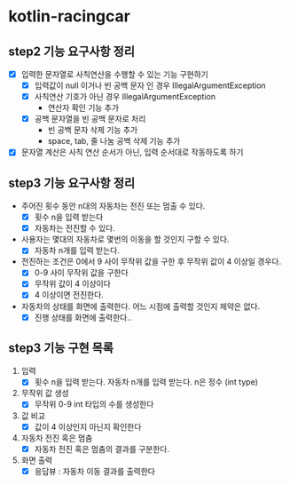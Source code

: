 # kotlin-racingcar

## step2 기능 요구사항 정리

- [x] 입력한 문자열로 사칙연산을 수행할 수 있는 기능 구현하기
    - [x] 입력값이 null 이거나 빈 공백 문자 인 경우 IllegalArgumentException
    - [x] 사칙연산 기호가 아닌 경우 IllegalArgumentException
        - 연산자 확인 기능 추가
    - [x] 공백 문자열을 빈 공백 문자로 처리
        - 빈 공백 문자 삭제 기능 추가
        - space, tab, 줄 나눔 공백 삭제 기능 추가

- [x] 문자열 계산은 사칙 연산 순서가 아닌, 입력 순서대로 작동하도록 하기

## step3 기능 요구사항 정리

- 주어진 횟수 동안 n대의 자동차는 전진 또는 멈출 수 있다.
    - [x] 횟수 n을 입력 받는다
    - [x] 자동차는 전진할 수 있다.
- 사용자는 몇대의 자동차로 몇번의 이동을 할 것인지 구할 수 있다.
    - [x] 자동차 n개를 입력 받는다.
- 전진하는 조건은 0에서 9 사이 무작위 값을 구한 후 무작위 값이 4 이상일 경우다.
    - [x] 0-9 사이 무작위 값을 구한다
    - [x] 무작위 값이 4 이상이다
    - [x] 4 이상이면 전진한다.
- 자동차의 상태를 화면에 출력한다. 어느 시점에 출력할 것인지 제약은 없다.
    - [x] 진행 상태를 화면에 출력한다..

## step3 기능 구현 목록

1. 입력
    - [x] 횟수 n을 입력 받는다. 자동차 n개를 입력 받는다. n은 정수 (int type)
2. 무작위 값 생성
    - [x] 무작위 0-9 int 타입의 수를 생성한다
3. 값 비교
    - [x] 값이 4 이상인지 아닌지 확인한다
4. 자동차 전진 혹은 멈춤
    - [x] 자동차 전진 혹은 멈춤의 결과를 구분한다.
5. 화면 출력
    - [x] 응답뷰 : 자동차 이동 결과를 출력한다